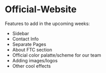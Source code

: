 # Official-Website
Features to add in the upcoming weeks:
- Sidebar
- Contact Info
- Separate Pages
- About FTC section
- Official color palatte/scheme for our team
- Adding images/logos
- Other cool effects
